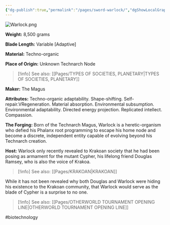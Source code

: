 ```yaml
---
{"dg-publish":true,"permalink":"/pages/sword-warlock/","dgShowLocalGraph":true}
---
```



![Warlock.png](/img/user/Assets/Warlock.png)

**Weight:** 8,500 grams

**Blade Length:** Variable [Adaptive]

**Material:** Techno-organic

**Place of Origin:** Unknown Technarch Node

>[!info] See also:
>[[Pages/TYPES OF SOCIETIES, PLANETARY\|TYPES OF SOCIETIES, PLANETARY]]

**Maker:** The Magus

**Attributes:** Techno-organic adaptability. Shape-shifting. Self-repair.VRegeneration. Material absorption. Environmental subsumption. Environmental adaptability. Directed energy projection. Replicated intellect. Compassion.

**The Forging:** Born of the Technarch Magus, Warlock is a heretic-organism who defied his Phalanx root programming to escape his home node and become a discrete, independent entity capable of evolving beyond his Technarch creation.

**Host:** Warlock only recently revealed to Krakoan society that he had been posing as armament for the mutant Cypher, his lifelong friend Douglas Ramsey, who is also the voice of Krakoa. 

>[!info] See also:
>[[Pages/KRAKOAN\|KRAKOAN]]

While it has not been revealed why both Douglas and Warlock were hiding his existence to the Krakoan community, that Warlock would serve as the blade of Cypher is a surprise to no one.

>[!info] See also:
>[[Pages/OTHERWORLD TOURNAMENT OPENING LINE\|OTHERWORLD TOURNAMENT OPENING LINE]]

#biotechnology 
